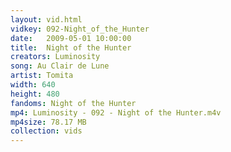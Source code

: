 ```yaml
---
layout: vid.html
vidkey: 092-Night_of_the_Hunter
date:   2009-05-01 10:00:00
title:  Night of the Hunter
creators: Luminosity
song: Au Clair de Lune
artist: Tomita
width: 640
height: 480
fandoms: Night of the Hunter
mp4: Luminosity - 092 - Night of the Hunter.m4v
mp4size: 78.17 MB
collection: vids
---
```


  <div>
  
  </div>
  
